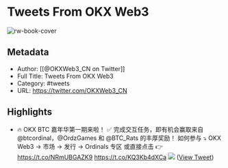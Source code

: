 # Tweets From OKX Web3

![rw-book-cover](https://pbs.twimg.com/profile_images/1740677680348217344/I37lPwV8.jpg)

## Metadata
- Author: [[@OKXWeb3_CN on Twitter]]
- Full Title: Tweets From OKX Web3
- Category: #tweets
- URL: https://twitter.com/OKXWeb3_CN

## Highlights
- 🔥 OKX BTC 嘉年华第一期来啦！
  ✅ 完成交互任务，即有机会赢取来自 @btcordinal，@OrdzGames 和 @BTC_Rats 的丰厚奖励！
  如何参与 ⤵️
  OKX Web3 → 市场 → 发行 → Ordinals 专区
  或直接点击 👉https://t.co/NRmUBGAZK9 https://t.co/KQ3Kb4dXCa
  ![](https://pbs.twimg.com/media/GALWUooa4AAfTx2.jpg) ([View Tweet](https://twitter.com/OKXWeb3_CN/status/1730181014797062409))
